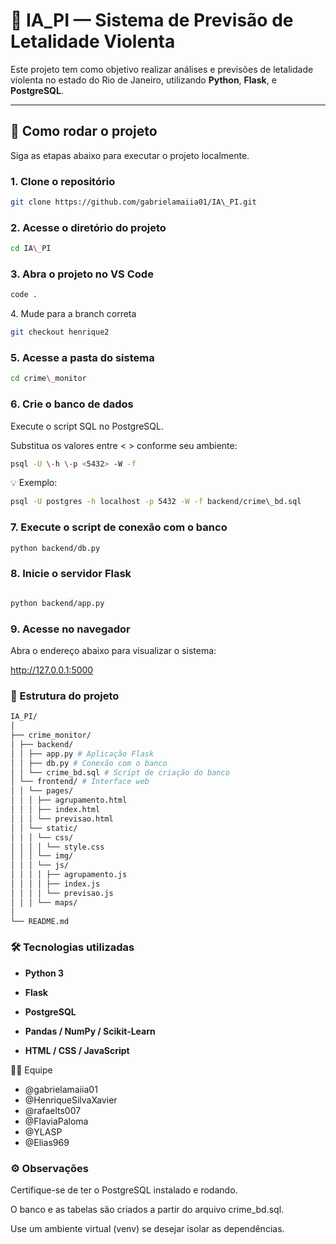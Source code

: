 # 🧠 IA_PI — Sistema de Previsão de Letalidade Violenta

Este projeto tem como objetivo realizar análises e previsões de letalidade violenta no estado do Rio de Janeiro, utilizando **Python**, **Flask**, e **PostgreSQL**.

---

## 🚀 Como rodar o projeto

Siga as etapas abaixo para executar o projeto localmente.

### 1. Clone o repositório

```bash
git clone https://github.com/gabrielamaiia01/IA\_PI.git
```

### 2. Acesse o diretório do projeto

```bash
cd IA\_PI
```

### 3. Abra o projeto no VS Code

```bash
code .
```

4\. Mude para a branch correta

```bash
git checkout henrique2
```

### 5. Acesse a pasta do sistema

```bash
cd crime\_monitor
```

### 6. Crie o banco de dados

Execute o script SQL no PostgreSQL.

Substitua os valores entre < > conforme seu ambiente:

```bash
psql -U \-h \-p <5432> -W -f
```

💡 Exemplo:

```bash
psql -U postgres -h localhost -p 5432 -W -f backend/crime\_bd.sql
```
### 7. Execute o script de conexão com o banco

```bash
python backend/db.py
```

### 8. Inicie o servidor Flask

```bash

python backend/app.py
```

### 9. Acesse no navegador

Abra o endereço abaixo para visualizar o sistema:

http://127.0.0.1:5000

### 🧩 Estrutura do projeto

```bash
IA_PI/
│
├── crime_monitor/
│ ├── backend/
│ │ ├── app.py # Aplicação Flask
│ │ ├── db.py # Conexão com o banco
│ │ └── crime_bd.sql # Script de criação do banco
│ └── frontend/ # Interface web
│ │ └── pages/ 
│ │ │ ├── agrupamento.html 
│ │ │ ├── index.html 
│ │ │ └── previsao.html 
│ │ └── static/ 
│ │ │ └── css/ 
│ │ │ │ └── style.css
│ │ │ └── img/ 
│ │ │ └── js/ 
│ │ │ │ ├── agrupamento.js
│ │ │ │ ├── index.js
│ │ │ │ └── previsao.js
│ │ │ └── maps/ 
│
└── README.md
```
### 🛠️ Tecnologias utilizadas
- **Python 3**

- **Flask**

- **PostgreSQL**

- **Pandas / NumPy / Scikit-Learn**

- **HTML / CSS / JavaScript**

🧑‍💻 Equipe

- @gabrielamaiia01
- @HenriqueSilvaXavier
- @rafaelts007
- @FlaviaPaloma
- @YLASP
- @Elias969 

### ⚙️ Observações

Certifique-se de ter o PostgreSQL instalado e rodando.

O banco e as tabelas são criados a partir do arquivo crime\_bd.sql.

Use um ambiente virtual (venv) se desejar isolar as dependências.